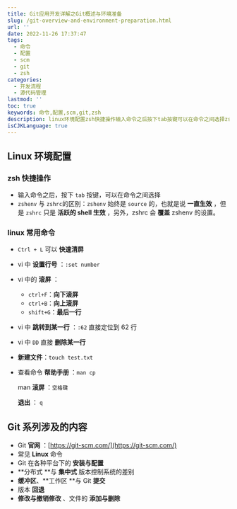 ```yaml
---
title: Git应用开发详解之Git概述与环境准备
slug: /git-overview-and-environment-preparation.html
url: ''
date: 2022-11-26 17:37:47
tags:
  - 命令
  - 配置
  - scm
  - git
  - zsh
categories:
  - 开发流程
  - 源代码管理
lastmod: ''
toc: true
keywords: 命令,配置,scm,git,zsh
description: linux环境配置zsh快捷操作输入命令之后按下tab​按键可以在命令之间选择zshenv与zshrc的区别_zshenv​始终是source的也就是说一直生效但是zshrc​只是活跃的shell生效另外zshrc会覆盖zshenv的设置。linux常用命令​ctrll​可以快速清屏vi中设置行号__setnumber​vi中的滚屏_​ctrlf​_向下滚屏​ctrlb​_向上滚屏​shiftg​_最后一行vi中跳转到某一行__​直接定位到行vi中dd​直接删除某一行新建文件_touchtesttxt​查
isCJKLanguage: true
---
```

## Linux 环境配置

### zsh 快捷操作

* 输入命令之后，按下 `tab`​ 按键，可以在命令之间选择
* ​`zshenv`​ 与 `zshrc`​ 的区别：`zshenv`​ 始终是 `source`​ 的，也就是说 **一直生效** ，但是 `zshrc`​ 只是 **活跃的 shell 生效** ，另外，zshrc 会 **覆盖** zshenv 的设置。

### linux 常用命令

* ​`Ctrl + L`​ 可以 **快速清屏**
* vi 中 **设置行号** ：`:set number`​
* vi 中的 **滚屏** ：

  * ​`ctrl+F`​​：**向下滚屏**
  * ​`ctrl+B`​​：**向上滚屏**
  * ​`shift+G`​​：**最后一行**
* vi 中 **跳转到某一行** ：`:62`​ 直接定位到 62 行
* vi 中 `DD`​ 直接 **删除某一行**
* **新建文件**：`touch test.txt`​​
* 查看命令 **帮助手册 ​**：`man cp`​

  man **滚屏 ​**：`空格键`​

  **退出 ​**： `q`​

## Git 系列涉及的内容

* Git **官网** ：[https://git-scm.com/](https://git-scm.com/)
* 常见 **Linux** 命令
* Git 在各种平台下的 **安装与配置**
* **分布式 ​**与 **集中式** 版本控制系统的差别
* **缓冲区**、**工作区 ​**与 Git **提交**
* 版本 **回退**
* **修改与撤销修改** 、文件的 **添加与删除**

‍